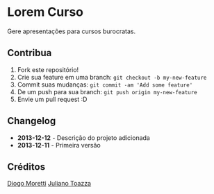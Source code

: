 # Lorem Curso
 
Gere apresentações para cursos burocratas.
 
## Contribua
 
1. Fork este repositório!
2. Crie sua feature em uma branch: `git checkout -b my-new-feature`
3. Commit suas mudanças: `git commit -am 'Add some feature'`
4. De um push para sua branch: `git push origin my-new-feature`
5. Envie um pull request :D
 
## Changelog

* **2013-12-12** - Descrição do projeto adicionada
* **2013-12-11** - Primeira versão
 
## Créditos

[Diogo Moretti](https://github.com/diogomoretti)
[Juliano Toazza](https://github.com/toazza)
 

